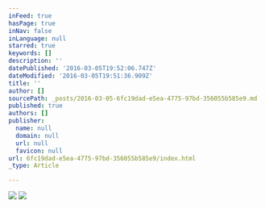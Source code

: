 ```yaml
---
inFeed: true
hasPage: true
inNav: false
inLanguage: null
starred: true
keywords: []
description: ''
datePublished: '2016-03-05T19:52:06.747Z'
dateModified: '2016-03-05T19:51:36.909Z'
title: ''
author: []
sourcePath: _posts/2016-03-05-6fc19dad-e5ea-4775-97bd-356055b585e9.md
published: true
authors: []
publisher:
  name: null
  domain: null
  url: null
  favicon: null
url: 6fc19dad-e5ea-4775-97bd-356055b585e9/index.html
_type: Article

---
```

![](https://s3-us-west-2.amazonaws.com/the-grid-img/p/9b9a055eeb93b8070513e8f05a20ae0b7e9cebfc.jpg)
![](https://the-grid-user-content.s3-us-west-2.amazonaws.com/adf9f4f7-ef1f-4d42-aa2e-99e473761713.jpg)